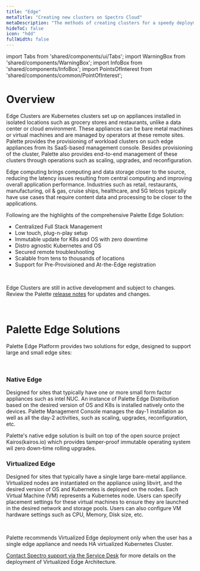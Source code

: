 ```yaml
---
title: "Edge"
metaTitle: "Creating new clusters on Spectro Cloud"
metaDescription: "The methods of creating clusters for a speedy deployment on any CSP"
hideToC: false
icon: "hdd"
fullWidth: false
---
```


import Tabs from 'shared/components/ui/Tabs';
import WarningBox from 'shared/components/WarningBox';
import InfoBox from 'shared/components/InfoBox';
import PointsOfInterest from 'shared/components/common/PointOfInterest';

# Overview

Edge Clusters are Kubernetes clusters set up on appliances installed in isolated locations such as grocery stores and restaurants, unlike a data center or cloud environment. These appliances can be bare metal machines or virtual machines and are managed by operators at these remote sites. Palette provides the provisioning of workload clusters on such edge appliances from its SaaS-based management console. Besides provisioning of the cluster, Palette also provides end-to-end management of these clusters through operations such as scaling, upgrades, and reconfiguration.

Edge computing brings computing and data storage closer to the source, reducing the latency issues resulting from central computing and improving overall application performance. Industries such as retail, restaurants, manufacturing, oil & gas, cruise ships, healthcare, and 5G telcos typically have use cases that require content data and processing to be closer to the applications. 

Following are the highlights of the comprehensive Palette Edge Solution:

* Centralized Full Stack Management
* Low touch, plug-n-play setup
* Immutable update for K8s and OS with zero downtime
* Distro agnostic Kubernetes and OS
* Secured remote troubleshooting
* Scalable from tens to thousands of locations
* Support for Pre-Provisioned and At-the-Edge registration 


<br />

<WarningBox>

Edge Clusters are still in active development and subject to changes. Review the Palette [release notes](/release-notes) for updates and changes.

</WarningBox>


<br />

# Palette Edge Solutions

Palette Edge Platform provides two solutions for edge, designed to support large and small edge sites:


<br />

### Native Edge

Designed for sites that typically have one or more small form factor appliances such as intel NUC. An instance of Palette Edge Distribution based on the desired version of OS and K8s is installed natively onto the devices. Palette Management Console manages the day-1 installation as well as all the day-2 activities, such as scaling, upgrades, reconfiguration, etc.

Palette's native edge solution is built on top of the open source project Kairos(kairos.io) which provides tamper-proof immutable operating system wil zero down-time rolling upgrades. 

### Virtualized Edge

Designed for sites that typically have a single large bare-metal appliance. Virtualized nodes are instantiated on the appliance using libvirt, and the desired version of OS and Kubernetes is deployed on the nodes. Each Virtual Machine (VM) represents a Kubernetes node. Users can specify placement settings for these virtual machines to ensure they are launched in the desired network and storage pools. Users can also configure VM hardware settings such as CPU, Memory, Disk size, etc.

<br />

<WarningBox>

Palette recommends Virtualized Edge deployment only when the user has a single edge appliance and needs HA virtualized Kubernetes Cluster.

[Contact Spectro support via the Service Desk](http://support.spectrocloud.io/) for more details on the deployment of Virtualized Edge Architecture.

</WarningBox>


<br />

<br />
